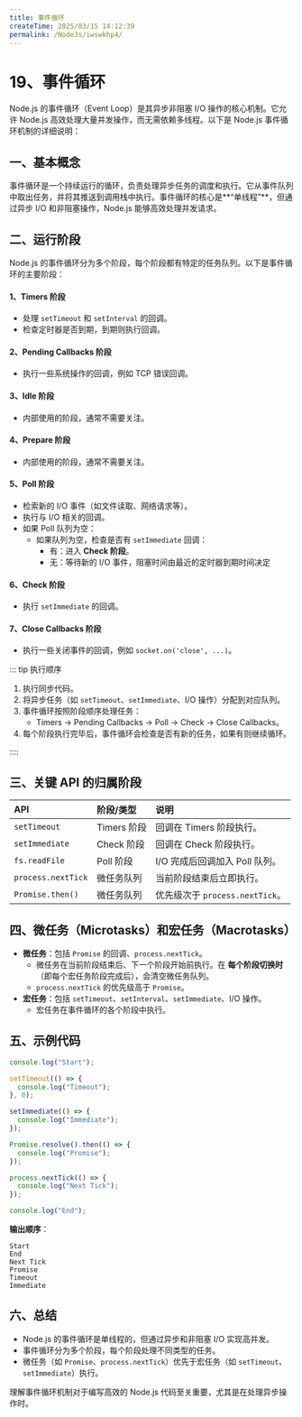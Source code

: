 ```yaml
---
title: 事件循环
createTime: 2025/03/15 14:12:39
permalink: /NodeJs/iwswkhp4/
---
```

# 19、事件循环

Node.js 的事件循环（Event Loop）是其异步非阻塞 I/O 操作的核心机制。它允许 Node.js 高效处理大量并发操作，而无需依赖多线程。以下是 Node.js 事件循环机制的详细说明：

## 一、基本概念

事件循环是一个持续运行的循环，负责处理异步任务的调度和执行。它从事件队列中取出任务，并将其推送到调用栈中执行。事件循环的核心是**“单线程”**，但通过异步 I/O 和非阻塞操作，Node.js 能够高效处理并发请求。

## 二、运行阶段

Node.js 的事件循环分为多个阶段，每个阶段都有特定的任务队列。以下是事件循环的主要阶段：

#### 1、Timers 阶段

- 处理 `setTimeout` 和 `setInterval` 的回调。
- 检查定时器是否到期，到期则执行回调。

#### 2、Pending Callbacks 阶段

- 执行一些系统操作的回调，例如 TCP 错误回调。

#### 3、Idle 阶段

- 内部使用的阶段，通常不需要关注。

#### 4、Prepare 阶段

- 内部使用的阶段，通常不需要关注。

#### 5、Poll 阶段

- 检索新的 I/O 事件（如文件读取、网络请求等）。
- 执行与 I/O 相关的回调。
- 如果 Poll 队列为空：
  - 如果队列为空，检查是否有 `setImmediate` 回调：
    - 有：进入 **Check 阶段**。
    - 无：等待新的 I/O 事件，阻塞时间由最近的定时器到期时间决定

#### 6、Check 阶段

- 执行 `setImmediate` 的回调。

#### 7、Close Callbacks 阶段

- 执行一些关闭事件的回调，例如 `socket.on('close', ...)`。

::: tip 执行顺序

1. 执行同步代码。
2. 将异步任务（如 `setTimeout`、`setImmediate`、I/O 操作）分配到对应队列。
3. 事件循环按照阶段顺序处理任务：
   - Timers → Pending Callbacks → Poll → Check → Close Callbacks。
4. 每个阶段执行完毕后，事件循环会检查是否有新的任务，如果有则继续循环。

::::

## 三、关键 API 的归属阶段

| API                | 阶段/类型   | 说明                            |
| :----------------- | :---------- | :------------------------------ |
| `setTimeout`       | Timers 阶段 | 回调在 Timers 阶段执行。        |
| `setImmediate`     | Check 阶段  | 回调在 Check 阶段执行。         |
| `fs.readFile`      | Poll 阶段   | I/O 完成后回调加入 Poll 队列。  |
| `process.nextTick` | 微任务队列  | 当前阶段结束后立即执行。        |
| `Promise.then()`   | 微任务队列  | 优先级次于 `process.nextTick`。 |

## 四、微任务（Microtasks）和宏任务（Macrotasks）

- **微任务**：包括 `Promise` 的回调、`process.nextTick`。
  - 微任务在当前阶段结束后、下一个阶段开始前执行。在 **每个阶段切换时**（即每个宏任务阶段完成后），会清空微任务队列。
  - `process.nextTick` 的优先级高于 `Promise`。
- **宏任务**：包括 `setTimeout`、`setInterval`、`setImmediate`、I/O 操作。
  - 宏任务在事件循环的各个阶段中执行。

## 五、示例代码

```javascript
console.log("Start");

setTimeout(() => {
  console.log("Timeout");
}, 0);

setImmediate(() => {
  console.log("Immediate");
});

Promise.resolve().then(() => {
  console.log("Promise");
});

process.nextTick(() => {
  console.log("Next Tick");
});

console.log("End");
```

**输出顺序**：

```
Start
End
Next Tick
Promise
Timeout
Immediate
```

## 六、总结

- Node.js 的事件循环是单线程的，但通过异步和非阻塞 I/O 实现高并发。
- 事件循环分为多个阶段，每个阶段处理不同类型的任务。
- 微任务（如 `Promise`、`process.nextTick`）优先于宏任务（如 `setTimeout`、`setImmediate`）执行。

理解事件循环机制对于编写高效的 Node.js 代码至关重要，尤其是在处理异步操作时。
